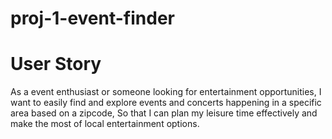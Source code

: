 # proj-1-event-finder

# User Story

As a event enthusiast or someone looking for entertainment opportunities,
I want to easily find and explore events and concerts happening in a specific area based on a zipcode,
So that I can plan my leisure time effectively and make the most of local entertainment options.










